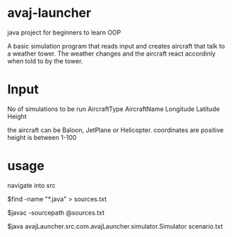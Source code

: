 # avaj-launcher
java project for beginners to learn OOP

A basic simulation program that reads input and creates aircraft that talk to a weather tower. The weather changes and the aircraft react accordinly when told to by the tower.

# Input
No of simulations to be run
AircraftType AircraftName Longitude Latitude Height

the aircraft can be Baloon, JetPlane or Helicopter.
coordinates are positive
height is between 1-100

# usage
navigate into src

$find -name "*.java" > sources.txt

$javac -sourcepath @sources.txt

$java avajLauncher.src.com.avajLauncher.simulator.Simulator scenario.txt
